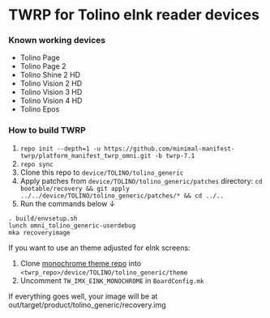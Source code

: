 # TWRP for Tolino eInk reader devices

### Known working devices
- Tolino Page
- Tolino Page 2
- Tolino Shine 2 HD
- Tolino Vision 2 HD
- Tolino Vision 3 HD
- Tolino Vision 4 HD
- Tolino Epos

### How to build TWRP
1. `repo init --depth=1 -u https://github.com/minimal-manifest-twrp/platform_manifest_twrp_omni.git -b twrp-7.1`
2. `repo sync`
3.  Clone this repo to `device/TOLINO/tolino_generic`
4.  Apply patches from `device/TOLINO/tolino_generic/patches` directory: `cd bootable/recovery && git apply ../../device/TOLINO/tolino_generic/patches/* && cd ../..`
5.  Run the commands below ↓
```
. build/envsetup.sh
lunch omni_tolino_generic-userdebug
mka recoveryimage
```

If you want to use an theme adjusted for eInk screens:
1. Clone [monochrome theme repo](https://github.com/Ryogo-Z/twrp_monochrome_portrait_hdpi_theme/) into `<twrp_repo>/device/TOLINO/tolino_generic/theme`
2. Uncomment `TW_IMX_EINK_MONOCHROME` in `BoardConfig.mk`

If everything goes well, your image will be at out/target/product/tolino_generic/recovery.img
